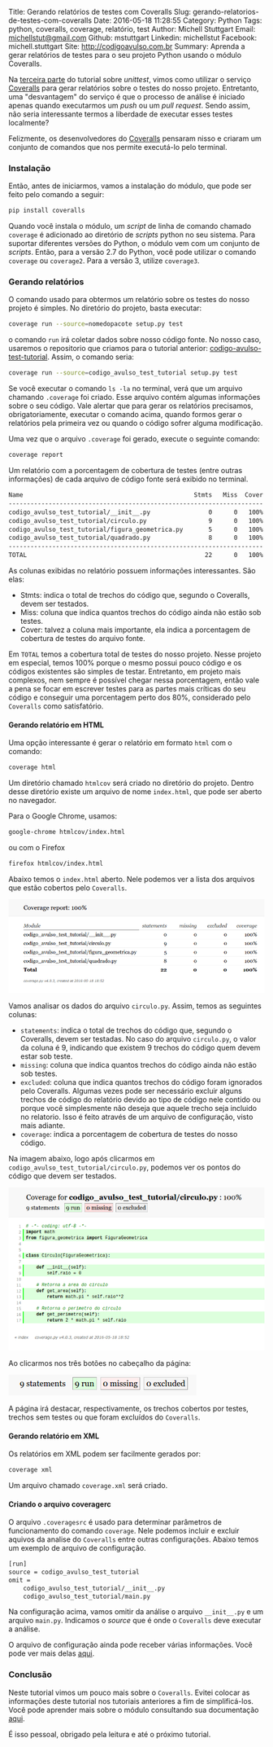 Title: Gerando relatórios de testes com Coveralls
Slug: gerando-relatorios-de-testes-com-coveralls
Date: 2016-05-18 11:28:55
Category: Python
Tags: python, coveralls, coverage, relatório, test
Author: Michell Stuttgart
Email: michellstut@gmail.com
Github: mstuttgart
Linkedin: michellstut
Facebook: michell.stuttgart
Site: http://codigoavulso.com.br
Summary: Aprenda a gerar relatórios de testes para o seu projeto Python usando o módulo Coveralls.

Na [terceira parte](http://codigoavulso.com.br/python-com-unittest-travis-ci-coveralls-e-landscape-parte-3-de-4.html) do tutorial sobre *unittest*, vimos como utilizar o serviço [Coveralls](https://coveralls.io/) para gerar relatórios sobre o testes do nosso projeto. Entretanto, uma "desvantagem" do serviço é que o processo de análise é iniciado apenas quando executarmos um *push* ou um *pull request*. Sendo assim, não seria interessante termos a liberdade de executar esses testes localmente?

Felizmente, os desenvolvedores do [Coveralls](https://coveralls.io/) pensaram nisso e criaram um conjunto de comandos que nos permite executá-lo pelo terminal.

### Instalação

Então, antes de iniciarmos, vamos a instalação do módulo, que pode ser feito pelo comando a seguir:

```bash
pip install coveralls
```

Quando você instala o módulo, um *script* de linha de comando chamado `coverage` é adicionado ao diretório de *scripts* python no seu sistema. Para suportar diferentes versões do Python, o módulo vem com um conjunto de *scripts*. Então, para a versão 2.7 do Python, você pode utilizar o comando `coverage` ou `coverage2`. Para a versão 3, utilize `coverage3`.

### Gerando relatórios

O comando usado para obtermos um relatório sobre os testes do nosso projeto é simples. No diretório do projeto, basta executar:

```bash
coverage run --source=nomedopacote setup.py test
```
o comando `run` irá coletar dados sobre nosso código fonte. No nosso caso, usaremos o repositorio que criamos para o tutorial anterior: [codigo-avulso-test-tutorial](https://github.com/mstuttgart/codigo-avulso-test-tutorial). Assim, o comando seria:

```bash
coverage run --source=codigo_avulso_test_tutorial setup.py test
```

Se você executar o comando `ls -la` no terminal, verá que um arquivo chamando `.coverage` foi criado. Esse arquivo contém algumas informações sobre o seu código. Vale alertar que para gerar os relatórios precisamos, obrigatoriamente, executar o comando acima, quando formos gerar o relatórios pela primeira vez ou quando o código sofrer alguma modificação.

Uma vez que o arquivo `.coverage` foi gerado, execute o seguinte comando:

```bash
coverage report
```

Um relatório com a porcentagem de cobertura de testes (entre outras informações) de cada arquivo de código fonte será exibido no terminal.

```bash
Name                                               Stmts   Miss  Cover
----------------------------------------------------------------------
codigo_avulso_test_tutorial/__init__.py                0      0   100%
codigo_avulso_test_tutorial/circulo.py                 9      0   100%
codigo_avulso_test_tutorial/figura_geometrica.py       5      0   100%
codigo_avulso_test_tutorial/quadrado.py                8      0   100%
----------------------------------------------------------------------
TOTAL                                                 22      0   100%
```

As colunas exibidas no relatório possuem informações interessantes. São elas:

* Stmts: indica o total de trechos do código que, segundo o Coveralls, devem ser testados.
* Miss: coluna que indica quantos trechos do código ainda não estão sob testes.
* Cover: talvez a coluna mais importante, ela indica a porcentagem de cobertura de testes do arquivo fonte.

Em `TOTAL` temos a cobertura total de testes do nosso projeto. Nesse projeto em especial, temos 100% porque o mesmo possui pouco código e os códigos existentes são simples de testar. Entretanto, em projeto mais complexos, nem sempre é possível chegar nessa porcentagem, então vale a pena se focar em escrever testes para as partes mais críticas do seu código e conseguir uma porcentagem perto dos 80%, considerado pelo `Coveralls` como satisfatório.

#### Gerando relatório em HTML

Uma opção interessante é gerar o relatório em formato `html` com o comando:

```bash
coverage html
```

Um diretório chamado `htmlcov` será criado no diretório do projeto. Dentro desse diretório existe um arquivo de nome `index.html`, que pode ser aberto no navegador.

Para o Google Chrome, usamos:

```bash
google-chrome htmlcov/index.html
```
ou com o Firefox

```bash
firefox htmlcov/index.html
```

Abaixo temos o `index.html` aberto. Nele podemos ver a lista dos arquivos que estão cobertos pelo `Coveralls`.

![](images/mstuttgart/snapshot_41.png)

Vamos analisar os dados do arquivo `circulo.py`. Assim, temos as seguintes colunas:

* `statements`: indica o total de trechos do código que, segundo o Coveralls, devem ser testadas. No caso do arquivo `circulo.py`,  o valor da coluna é 9, indicando que existem 9 trechos do código quem devem estar sob teste.
* `missing`: coluna que indica quantos trechos do código ainda não estão sob testes.
* `excluded`: coluna que indica quantos trechos do código foram ignorados pelo Coveralls. Algumas vezes pode ser necessário excluir alguns trechos de código do relatório devido ao tipo de código nele contido ou porque você simplesmente não deseja que aquele trecho seja incluido no relatorio. Isso é feito através de um arquivo de configuração, visto mais adiante.
* `coverage`: indica a porcentagem de cobertura de testes do nosso código.

Na imagem abaixo, logo após clicarmos em `codigo_avulso_test_tutorial/circulo.py`, podemos ver os pontos do código que devem ser testados.

![](images/mstuttgart/snapshot_42.png)

Ao clicarmos nos três botões no cabeçalho da página:

![](images/mstuttgart/snapshot_43.png)

A página irá destacar, respectivamente, os trechos cobertos por testes, trechos sem testes ou que foram excluídos do `Coveralls`.

#### Gerando relatório em XML
Os relatórios em XML podem ser facilmente gerados por:

```bash
coverage xml
```
Um arquivo chamado `coverage.xml` será criado.

#### Criando o arquivo coveragerc

O arquivo `.coveragesrc` é usado para determinar parâmetros de funcionamento do comando `coverage`. Nele podemos incluir e excluir aquivos da analise do `Coveralls` entre outras configurações. Abaixo temos um exemplo de arquivo de configuração.

```
[run]
source = codigo_avulso_test_tutorial
omit =
    codigo_avulso_test_tutorial/__init__.py
    codigo_avulso_test_tutorial/main.py
```

Na configuração acima, vamos omitir da análise o arquivo `__init__.py` e um arquivo `main.py`. Indicamos o *source* que é onde o `Coveralls` deve executar a análise.

O arquivo de configuração ainda pode receber várias informações. Você pode ver mais delas [aqui](http://coverage.readthedocs.io/en/latest/source.html#source).

### Conclusão

Neste tutorial vimos um pouco mais sobre o `Coveralls`. Evitei colocar as informações deste tutorial nos tutoriais anteriores a fim de simplificá-los. Você pode aprender mais sobre o módulo consultando sua documentação [aqui](http://coverage.readthedocs.io/en/latest/index.html).

É isso pessoal, obrigado pela leitura e até o próximo tutorial.
